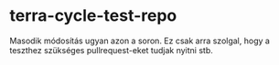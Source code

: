 # terra-cycle-test-repo
Masodik módosítás ugyan azon a soron. Ez csak arra szolgal, hogy a teszthez szükséges pullrequest-eket tudjak nyitni stb.
